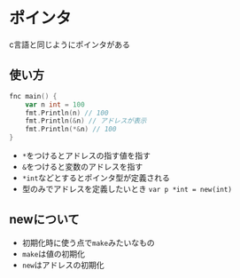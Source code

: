 # ポインタ

c言語と同じようにポインタがある

## 使い方

```go
fnc main() {
    var n int = 100
    fmt.Println(n) // 100
    fmt.Println(&n) // アドレスが表示
    fmt.Println(*&n) // 100
}
```

- `*`をつけるとアドレスの指す値を指す
- `&`をつけると変数のアドレスを指す
- `*int`などとするとポインタ型が定義される
- 型のみでアドレスを定義したいとき `var p *int = new(int)`

## newについて

- 初期化時に使う点で`make`みたいなもの
- `make`は値の初期化
- `new`はアドレスの初期化
